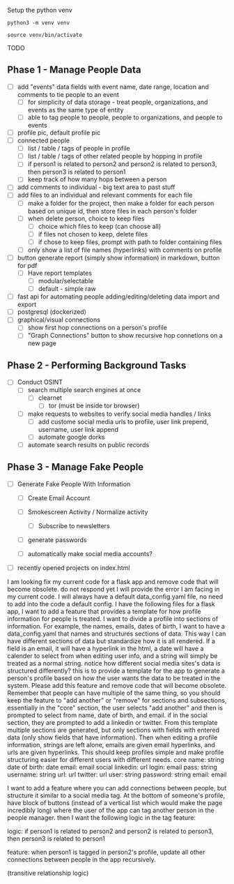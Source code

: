 
Setup the python venv

```
python3 -m venv venv
```

```
source venv/bin/activate
```


TODO

## Phase 1 - Manage People Data

 - [ ] add "events" data fields with event name, date range, location and comments to tie people to an event
 	- [ ] for simplicity of data storage - treat people, organizations, and events as the same type of entity
  	- [ ] able to tag people to people, people to organizations, and people to events
 - [ ] profile pic, default profile pic
 - [ ] connected people
	- [ ] list / table / tags of people in profile
	- [ ] list / table / tags of other related people by hopping in profile
	- [ ] if person1 is related to person2 and person2 is related to person3, then person3 is related to person1
	- [ ] keep track of how many hops between a person
 - [ ] add comments to individual - big text area to past stuff
 - [ ] add files to an individual and relevant comments for each file
	- [ ] make a folder for the project, then make a folder for each person based on unique id, then store files in each person's folder
	- [ ] when delete person, choice to keep files
		- [ ] choice which files to keep (can choose all)
		- [ ] if files not chosen to keep, delete files
		- [ ] if chose to keep files, prompt with path to folder containing files
	- [ ] only show a list of file names (hyperlinks) with comments on profile
 - [ ] button generate report (simply show information) in markdown, button for pdf
 	- [ ] Have report templates
  		- [ ] modular/selectable 
  		- [ ] default - simple raw	
 - [ ] fast api for automating people adding/editing/deleting data import and export
 - [ ] postgresql (dockerized)
 - [ ] graphical/visual connections
	- [ ] show first hop connections on a person's profile
	- [ ] "Graph Connections" button to show recursive hop connetions on a new page

## Phase 2 - Performing Background Tasks
 - [ ] Conduct OSINT
 	- [ ] search multiple search engines at once
  		- [ ] clearnet
    		- [ ] tor (must be inside tor browser) 	 
 	- [ ] make requests to websites to verify social media handles / links
  		- [ ] add custome social media urls to profile, user link prepend, username, user link append  	
        - [ ] automate google dorks
	- [ ] automate search results on public records

## Phase 3 - Manage Fake People
 - [ ] Generate Fake People With Information
 	- [ ] Create Email Account
  	- [ ] Smokescreen Activity / Normalize activity
   		- [ ] Subscribe to newsletters
	- [ ] generate passwords
 	- [ ] automatically make social media accounts? 


 - [ ] recently opened projects on index.html


I am looking fix my current code for a flask app and remove code that will become obsolete. do not respond yet I will provide the error I am facing in my current code. I will always have a default data_config.yaml file, no need to add into the code a default config. 
I have the following files for a flask app, I want to add a feature that provides a template for how profile information for people is treated. I want to divide a profile into sections of information. For example, the names, emails, dates of birth, I want to have a data_config.yaml that names and structures sections of data. This way I can have different sections of data but standardize how it is all rendered. If a field is an email, it will have a hyperlink in the html, a date will have a calender to select from when editing user info, and a string will simply be treated as a normal string. notice how different social media sites's data is structured differently? this is to provide a template for the app to generate a person's profile based on how the user wants the data to be treated in the system. Please add this feature and remove code that will become obsolete. Remember that people can have multiple of the same thing, so you should keep the feature to "add another" or "remove" for sections and subsections, essentially in the  "core" section, the user selects "add another" and then is prompted to select from name, date of birth, and email. if in the social section, they are prompted to add a linkedin or twitter. From this template multiple sections are generated, but only sections with fields with entered data (only show fields that have information). Then when editing a profile information, strings are left alone, emails are given email hyperlinks, and urls are given hyperlinks. This should keep profiles simple and make profile structuring easier for different users with different needs.
    core
        name: string
        date of birth: date
        email: email
    social
        linkedin: url
            login: email
            pass: string
            username: string
            url: url
        twitter: url
            user: string
            password: string
            email: email


I want to add a feature where you can add connections between people, but structure it similar to a social media tag. At the bottom of someone's profile, have block of buttons (instead of a vertical list which would make the page incredibly long) where the user of the app can tag another person in the people manager. then I want the following logic in the tag feature:

logic: if person1 is related to person2 and person2 is related to person3, then person3 is related to person1

feature: when person1 is tagged in person2's profile, update all other connections between people in the app recursively.

(transitive relationship logic)